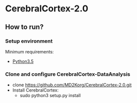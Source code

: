 # CerebralCortex-2.0

## How to run?
### Setup environment
Minimum requirements:
* [Python3.5](https://www.python.org/downloads/release/python-350/)


### Clone and configure CerebralCortex-DataAnalysis
* clone https://github.com/MD2Korg/CerebralCortex-2.0.git
* Install CerebralCortex:
    * sudo python3 setup.py install

